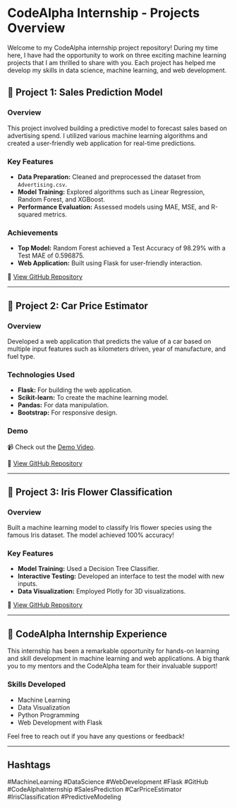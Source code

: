 # CodeAlpha Internship - Projects Overview

Welcome to my CodeAlpha internship project repository! During my time here, I have had the opportunity to work on three exciting machine learning projects that I am thrilled to share with you. Each project has helped me develop my skills in data science, machine learning, and web development.

## 🚀 Project 1: Sales Prediction Model

### Overview
This project involved building a predictive model to forecast sales based on advertising spend. I utilized various machine learning algorithms and created a user-friendly web application for real-time predictions.

### Key Features
- **Data Preparation:** Cleaned and preprocessed the dataset from `Advertising.csv`.
- **Model Training:** Explored algorithms such as Linear Regression, Random Forest, and XGBoost.
- **Performance Evaluation:** Assessed models using MAE, MSE, and R-squared metrics.

### Achievements
- **Top Model:** Random Forest achieved a Test Accuracy of 98.29% with a Test MAE of 0.596875.
- **Web Application:** Built using Flask for user-friendly interaction.

🔗 [View GitHub Repository](https://github.com/SheemaMasood381/CodeAlpha_Internship-September2024/tree/main/Task%201%20Sales%20Prediction%20Using%20Python)

---

## 🚀 Project 2: Car Price Estimator

### Overview
Developed a web application that predicts the value of a car based on multiple input features such as kilometers driven, year of manufacture, and fuel type.

### Technologies Used
- **Flask:** For building the web application.
- **Scikit-learn:** To create the machine learning model.
- **Pandas:** For data manipulation.
- **Bootstrap:** For responsive design.

### Demo
📹 Check out the [Demo Video](https://www.linkedin.com/posts/sheema-masood_machinelearning-webdevelopment-flask-activity-7239778276234194944-zg44?utm_source=share&utm_medium=member_desktop).

🔗 [View GitHub Repository](https://github.com/SheemaMasood381/CodeAlpha_Internship-September2024/tree/main/Task%202%20Car%20Price%20Estimator)

---

## 🌸 Project 3: Iris Flower Classification

### Overview
Built a machine learning model to classify Iris flower species using the famous Iris dataset. The model achieved 100% accuracy!

### Key Features
- **Model Training:** Used a Decision Tree Classifier.
- **Interactive Testing:** Developed an interface to test the model with new inputs.
- **Data Visualization:** Employed Plotly for 3D visualizations.

🔗 [View GitHub Repository](https://github.com/SheemaMasood381/CodeAlpha_Internship-September2024/tree/main/Task%203%20Iris%20Flower%20Cassification)

---

## 💼 CodeAlpha Internship Experience

This internship has been a remarkable opportunity for hands-on learning and skill development in machine learning and web applications. A big thank you to my mentors and the CodeAlpha team for their invaluable support!

### Skills Developed
- Machine Learning
- Data Visualization
- Python Programming
- Web Development with Flask

Feel free to reach out if you have any questions or feedback!

---

## Hashtags
#MachineLearning #DataScience #WebDevelopment #Flask #GitHub #CodeAlphaInternship #SalesPrediction #CarPriceEstimator #IrisClassification #PredictiveModeling
